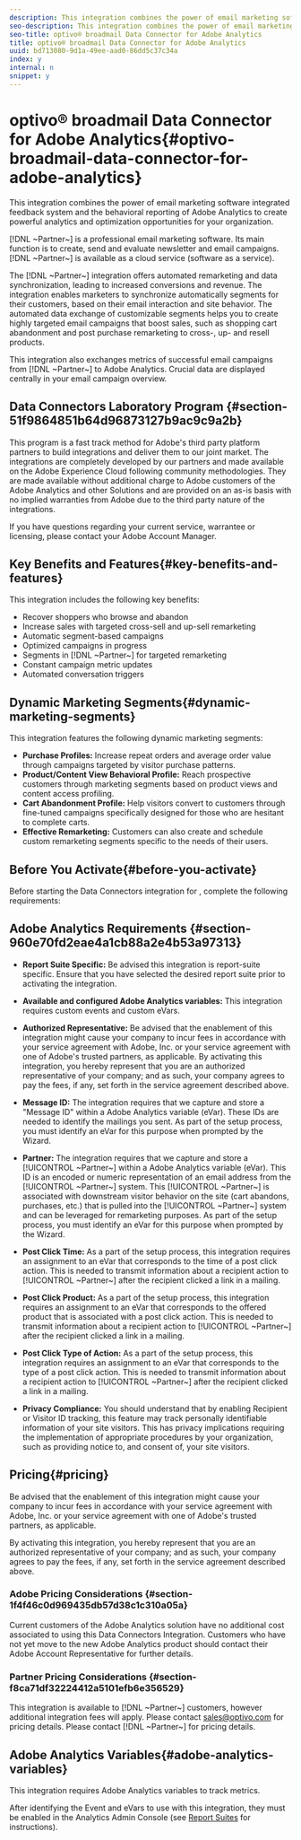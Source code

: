 ```yaml
---
description: This integration combines the power of email marketing software integrated feedback system and the behavioral reporting of Adobe Analytics to create powerful analytics and optimization opportunities for your organization.
seo-description: This integration combines the power of email marketing software integrated feedback system and the behavioral reporting of Adobe Analytics to create powerful analytics and optimization opportunities for your organization.
seo-title: optivo® broadmail Data Connector for Adobe Analytics
title: optivo® broadmail Data Connector for Adobe Analytics
uuid: bd713080-9d1a-49ee-aad0-86dd5c37c34a
index: y
internal: n
snippet: y
---
```


# optivo® broadmail Data Connector for Adobe Analytics{#optivo-broadmail-data-connector-for-adobe-analytics}

This integration combines the power of email marketing software integrated feedback system and the behavioral reporting of Adobe Analytics to create powerful analytics and optimization opportunities for your organization.

[!DNL ~Partner~] is a professional email marketing software. Its main function is to create, send and evaluate newsletter and email campaigns. [!DNL ~Partner~] is available as a cloud service (software as a service).

The [!DNL ~Partner~] integration offers automated remarketing and data synchronization, leading to increased conversions and revenue. The integration enables marketers to synchronize automatically segments for their customers, based on their email interaction and site behavior. The automated data exchange of customizable segments helps you to create highly targeted email campaigns that boost sales, such as shopping cart abandonment and post purchase remarketing to cross-, up- and resell products.

This integration also exchanges metrics of successful email campaigns from [!DNL ~Partner~] to Adobe Analytics. Crucial data are displayed centrally in your email campaign overview.

## Data Connectors Laboratory Program {#section-51f9864851b64d96873127b9ac9c9a2b}

This program is a fast track method for Adobe's third party platform partners to build integrations and deliver them to our joint market. The integrations are completely developed by our partners and made available on the Adobe Experience Cloud following community methodologies. They are made available without additional charge to Adobe customers of the Adobe Analytics and other Solutions and are provided on an as-is basis with no implied warranties from Adobe due to the third party nature of the integrations.

If you have questions regarding your current service, warrantee or licensing, please contact your Adobe Account Manager.

## Key Benefits and Features{#key-benefits-and-features}

This integration includes the following key benefits:

* Recover shoppers who browse and abandon 
* Increase sales with targeted cross-sell and up-sell remarketing 
* Automatic segment-based campaigns 
* Optimized campaigns in progress 
* Segments in [!DNL ~Partner~] for targeted remarketing 
* Constant campaign metric updates 
* Automated conversation triggers

## Dynamic Marketing Segments{#dynamic-marketing-segments}

This integration features the following dynamic marketing segments:

* **Purchase Profiles:** Increase repeat orders and average order value through campaigns targeted by visitor purchase patterns. 
* **Product/Content View Behavioral Profile:** Reach prospective customers through marketing segments based on product views and content access profiling. 
* **Cart Abandonment Profile:** Help visitors convert to customers through fine-tuned campaigns specifically designed for those who are hesitant to complete carts. 
* **Effective Remarketing:** Customers can also create and schedule custom remarketing segments specific to the needs of their users.

## Before You Activate{#before-you-activate}

Before starting the Data Connectors integration for , complete the following requirements:

## Adobe Analytics Requirements {#section-960e70fd2eae4a1cb88a2e4b53a97313}

* **Report Suite Specific:** Be advised this integration is report-suite specific. Ensure that you have selected the desired report suite prior to activating the integration. 
* **Available and configured Adobe Analytics variables:** This integration requires custom events and custom eVars.  

* **Authorized Representative:** Be advised that the enablement of this integration might cause your company to incur fees in accordance with your service agreement with Adobe, Inc. or your service agreement with one of Adobe's trusted partners, as applicable. By activating this integration, you hereby represent that you are an authorized representative of your company; and as such, your company agrees to pay the fees, if any, set forth in the service agreement described above. 
* **Message ID:** The integration requires that we capture and store a "Message ID" within a Adobe Analytics variable (eVar). These IDs are needed to identify the mailings you sent. As part of the setup process, you must identify an eVar for this purpose when prompted by the Wizard. 
*  **Partner:** The integration requires that we capture and store a [!UICONTROL ~Partner~] within a Adobe Analytics variable (eVar). This ID is an encoded or numeric representation of an email address from the [!UICONTROL ~Partner~] system. This [!UICONTROL ~Partner~] is associated with downstream visitor behavior on the site (cart abandons, purchases, etc.) that is pulled into the [!UICONTROL ~Partner~] system and can be leveraged for remarketing purposes. As part of the setup process, you must identify an eVar for this purpose when prompted by the Wizard. 
* **Post Click Time:** As a part of the setup process, this integration requires an assignment to an eVar that corresponds to the time of a post click action. This is needed to transmit information about a recipient action to [!UICONTROL ~Partner~] after the recipient clicked a link in a mailing. 

* **Post Click Product:** As a part of the setup process, this integration requires an assignment to an eVar that corresponds to the offered product that is associated with a post click action. This is needed to transmit information about a recipient action to [!UICONTROL ~Partner~] after the recipient clicked a link in a mailing. 

* **Post Click Type of Action:** As a part of the setup process, this integration requires an assignment to an eVar that corresponds to the type of a post click action. This is needed to transmit information about a recipient action to [!UICONTROL ~Partner~] after the recipient clicked a link in a mailing. 

* **Privacy Compliance:** You should understand that by enabling Recipient or Visitor ID tracking, this feature may track personally identifiable information of your site visitors. This has privacy implications requiring the implementation of appropriate procedures by your organization, such as providing notice to, and consent of, your site visitors.

## Pricing{#pricing}

Be advised that the enablement of this integration might cause your company to incur fees in accordance with your service agreement with Adobe, Inc. or your service agreement with one of Adobe's trusted partners, as applicable.

 By activating this integration, you hereby represent that you are an authorized representative of your company; and as such, your company agrees to pay the fees, if any, set forth in the service agreement described above.

### Adobe Pricing Considerations {#section-1f4f46c0d969435db57d38c1c310a05a}

Current customers of the Adobe Analytics solution have no additional cost associated to using this Data Connectors Integration. Customers who have not yet move to the new Adobe Analytics product should contact their Adobe Account Representative for further details.

### Partner Pricing Considerations {#section-f8ca71df32224412a5101efb6e356529}

This integration is available to [!DNL ~Partner~] customers, however additional integration fees will apply. Please contact sales@optivo.com for pricing details. Please contact [!DNL ~Partner~] for pricing details.

## Adobe Analytics Variables{#adobe-analytics-variables}

This integration requires Adobe Analytics variables to track metrics.

After identifying the Event and eVars to use with this integration, they must be enabled in the Analytics Admin Console (see [Report Suites](https://docs.adobe.com/content/help/en/analytics/admin/manage-report-suites/report-suites-admin.html) for instructions).